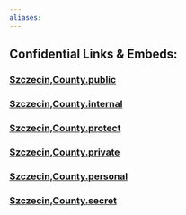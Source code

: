 ```yaml
---
aliases:
---
```





## Confidential Links & Embeds: 

### [Szczecin,County.public](/_public/\Earth\Continent\Europe\Europe~East\Poland\Provinces~Poland\West_Pomeranian\counties~ZachodniopomorskieSzczecin,County.public.md) 

### [Szczecin,County.internal](/_internal/\Earth\Continent\Europe\Europe~East\Poland\Provinces~Poland\West_Pomeranian\counties~ZachodniopomorskieSzczecin,County.internal.md) 

### [Szczecin,County.protect](/_protect/\Earth\Continent\Europe\Europe~East\Poland\Provinces~Poland\West_Pomeranian\counties~ZachodniopomorskieSzczecin,County.protect.md) 

### [Szczecin,County.private](/_private/\Earth\Continent\Europe\Europe~East\Poland\Provinces~Poland\West_Pomeranian\counties~ZachodniopomorskieSzczecin,County.private.md) 

### [Szczecin,County.personal](/_personal/\Earth\Continent\Europe\Europe~East\Poland\Provinces~Poland\West_Pomeranian\counties~ZachodniopomorskieSzczecin,County.personal.md) 

### [Szczecin,County.secret](/_secret/\Earth\Continent\Europe\Europe~East\Poland\Provinces~Poland\West_Pomeranian\counties~ZachodniopomorskieSzczecin,County.secret.md)

